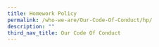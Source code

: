 ```yaml
---
title: Homework Policy
permalink: /who-we-are/Our-Code-Of-Conduct/hp/
description: ""
third_nav_title: Our Code Of Conduct
---
```

